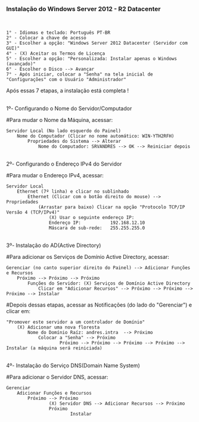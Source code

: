 <h3>Instalação do Windows Server 2012 - R2 Datacenter</h3><br>

	1° - Idiomas e teclado: Português PT-BR
	2° - Colocar a chave de acesso
	3° - Escolher a opção: "Windows Server 2012 Datacenter (Servidor com GUI)"
	4° - (X) Aceitar os Termos de Licença
	5° - Escolher a opção: "Personalizada: Instalar apenas o Windows (avançado)"
	6° - Escolher o Disco --> Avançar
	7° - Após iniciar, colocar a "Senha" na tela inicial de "Configurações" com o Usuário "Administrador"
 Após essas 7 etapas, a instalação está completa !<br><br>

1º- Configurando o Nome do Servidor/Computador<br>

#Para mudar o Nome da Máquina, acessar:
		
  	Servidor Local (No lado esquerdo do Painel)
 		Nome do Computador (Clicar no nome automático: WIN-YTH2RFH)
  			Propriedades do Sistema --> Alterar
				Nome do Computador: SRVANDRES --> OK --> Reiniciar depois

<br>2º- Configurando o Endereço IPv4 do Servidor<br>

#Para mudar o Endereço IPv4, acessar:<br>

	Servidor Local
 		Ethernet (7º linha) e clicar no sublinhado
  			Ethernet (Clicar com o botão direito do mouse) --> Propriedades
   				(Arrastar para baixo) Clicar na opção "Protocolo TCP/IP Versão 4 (TCP/IPv4)"
					(X) Usar o seguinte endereço IP:
					Endereço IP:           192.168.12.10
					Máscara de sub-rede:   255.255.255.0

<br>3º- Instalação do AD(Active Directory)

#Para adicionar os Serviços de Domínio Active Directory, acessar:

	Gerenciar (no canto superior direito do Painel) --> Adicionar Funções e Recursos
 		Próximo --> Próximo --> Próximo
  			Funções do Servidor: (X) Serviços de Domínio Active Directory
				Clicar em "Adicionar Recursos" --> Próximo --> Próximo --> Próximo --> Instalar
   					

#Depois dessas etapas, acessar as Notificações (do lado do "Gerenciar") e clicar em:
		
	"Promover este servidor a um controlador de Domínio"
		(X) Adicionar uma nova floresta
			Nome do Domínio Raíz: andres.intra  --> Próximo
   				Colocar a "Senha" --> Próximo
       					Próximo --> Próximo --> Próximo --> Próximo --> Instalar (a máquina será reiniciada)

<br> 4º- Instalação do Serviço DNS(Domain Name System)

#Para adicionar o Servidor DNS, acessar:

	Gerenciar
 		Adicionar Funções e Recursos
   			Próximo	--> Próximo
      				(X) Servidor DNS --> Adicionar Recursos --> Próximo
	  				Próximo
       						Instalar
